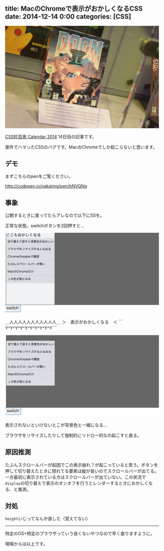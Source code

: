 title: MacのChromeで表示がおかしくなるCSS
date: 2014-12-14 0:00
categories: [CSS]
---

![](/img/photo/2014-12-14.jpg)

[CSS珍百景 Calendar 2014](http://www.adventar.org/calendars/341) 14日目の記事です。

案件でハマったCSSのバグです。MacのChromeでしか起こらないと思います。

<!-- more -->


## デモ

まずこちらのpenをご覧ください。

http://codepen.io/nakajmg/pen/bNVQNg

## 事象

公開するときに直ってたらアレなので以下にSSを。

正常な状態。switchボタンを2回押すと…

![正常](/img/photo/2014-12-14_01.png)


＿人人人人人人人人人人人＿
＞　表示がおかしくなる　＜
￣Y^Y^Y^Y^Y^Y^Y^Y^Y^Y￣

![変](/img/photo/2014-12-14_02.png)

表示されないといけないとこが背景色と一緒になる…

ブラウザをリサイズしたりして強制的にリドロー的なの起こすと直る。

## 原因推測

たぶんスクロールバーが起因でこの表示崩れ？が起こっていると思う。ボタンを押して切り替えたときに隠れてる要素は縦が長いのでスクロールバーが出てる。一方最初に表示されている方はスクロールバーが出ていない。この状況で`display`の切り替えで表示のオンオフを行うとレンダーするときにおかしくなる、と推測。

## 対処

`height`いじってなんか直した（覚えてない）

---

特定のOS+特定のブラウザっていう良くないやつなので早く直りますように。

現場からは以上です。
